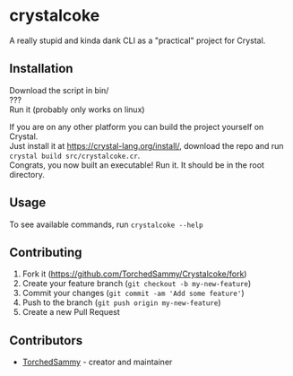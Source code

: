 # crystalcoke

A really stupid and kinda dank CLI as a "practical" project for Crystal.

## Installation

Download the script in bin/  
???  
Run it (probably only works on linux)  

If you are on any other platform you can build the project yourself on Crystal.  
Just install it at <https://crystal-lang.org/install/>, download the repo and run `crystal build src/crystalcoke.cr`.  
Congrats, you now built an executable! Run it. It should be in the root directory.

## Usage

To see available commands, run `crystalcoke --help`

## Contributing

1. Fork it (<https://github.com/TorchedSammy/Crystalcoke/fork>)
2. Create your feature branch (`git checkout -b my-new-feature`)
3. Commit your changes (`git commit -am 'Add some feature'`)
4. Push to the branch (`git push origin my-new-feature`)
5. Create a new Pull Request

## Contributors

- [TorchedSammy](https://github.com/TorchedSammy) - creator and maintainer
